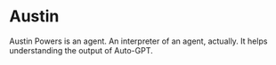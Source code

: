 # Austin

Austin Powers is an agent. An interpreter of an agent, actually. It helps understanding the output of Auto-GPT.
